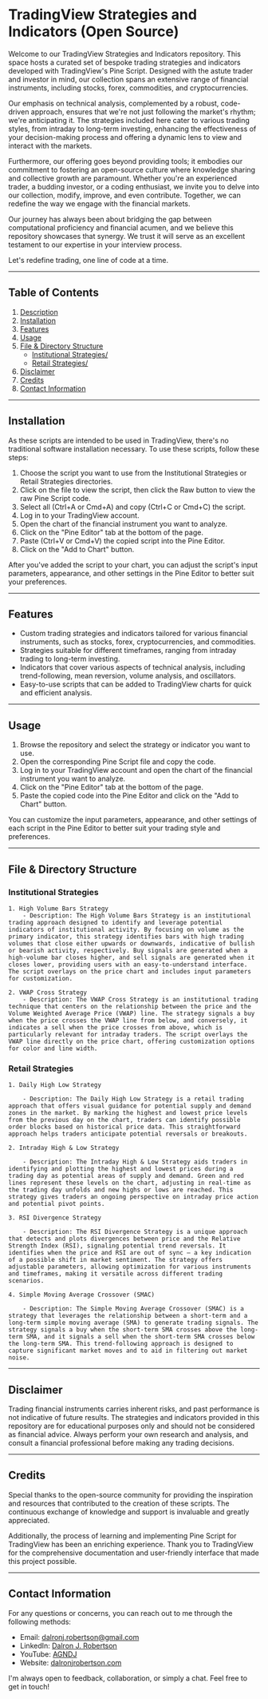 # TradingView Strategies and Indicators (Open Source)

Welcome to our TradingView Strategies and Indicators repository. This space hosts a curated set of bespoke trading strategies and indicators developed with TradingView's Pine Script. Designed with the astute trader and investor in mind, our collection spans an extensive range of financial instruments, including stocks, forex, commodities, and cryptocurrencies.

Our emphasis on technical analysis, complemented by a robust, code-driven approach, ensures that we're not just following the market's rhythm; we're anticipating it. The strategies included here cater to various trading styles, from intraday to long-term investing, enhancing the effectiveness of your decision-making process and offering a dynamic lens to view and interact with the markets.

Furthermore, our offering goes beyond providing tools; it embodies our commitment to fostering an open-source culture where knowledge sharing and collective growth are paramount. Whether you're an experienced trader, a budding investor, or a coding enthusiast, we invite you to delve into our collection, modify, improve, and even contribute. Together, we can redefine the way we engage with the financial markets.

Our journey has always been about bridging the gap between computational proficiency and financial acumen, and we believe this repository showcases that synergy. We trust it will serve as an excellent testament to our expertise in your interview process.

Let's redefine trading, one line of code at a time.

---

## Table of Contents <a name="table-of-contents"></a>

1. [Description](#description)
2. [Installation](#installation)
3. [Features](#features)
4. [Usage](#usage)
5. [File & Directory Structure](#file-directory-structure)
   - [Institutional Strategies/](#institutional)
   - [Retail Strategies/](#retail)
6. [Disclaimer](#disclaimer)
7. [Credits](#credits)
8. [Contact Information](#contact-information)

---

## Installation <a name="installation"></a>

As these scripts are intended to be used in TradingView, there's no traditional software installation necessary. To use these scripts, follow these steps:

1. Choose the script you want to use from the Institutional Strategies or Retail Strategies directories.
2. Click on the file to view the script, then click the Raw button to view the raw Pine Script code.
3. Select all (Ctrl+A or Cmd+A) and copy (Ctrl+C or Cmd+C) the script.
4. Log in to your TradingView account.
5. Open the chart of the financial instrument you want to analyze.
6. Click on the "Pine Editor" tab at the bottom of the page.
7. Paste (Ctrl+V or Cmd+V) the copied script into the Pine Editor.
8. Click on the "Add to Chart" button.

After you've added the script to your chart, you can adjust the script's input parameters, appearance, and other settings in the Pine Editor to better suit your preferences.

---

## Features <a name="features"></a>

- Custom trading strategies and indicators tailored for various financial instruments, such as stocks, forex, cryptocurrencies, and commodities.
- Strategies suitable for different timeframes, ranging from intraday trading to long-term investing.
- Indicators that cover various aspects of technical analysis, including trend-following, mean reversion, volume analysis, and oscillators.
- Easy-to-use scripts that can be added to TradingView charts for quick and efficient analysis.

---

## Usage <a name="usage"></a>

1. Browse the repository and select the strategy or indicator you want to use.
2. Open the corresponding Pine Script file and copy the code.
3. Log in to your TradingView account and open the chart of the financial instrument you want to analyze.
4. Click on the "Pine Editor" tab at the bottom of the page.
5. Paste the copied code into the Pine Editor and click on the "Add to Chart" button.

You can customize the input parameters, appearance, and other settings of each script in the Pine Editor to better suit your trading style and preferences.

---

## File & Directory Structure <a name="file-directory-structure"></a>

### Institutional Strategies <a name="institutional"></a>

    1. High Volume Bars Strategy
        - Description: The High Volume Bars Strategy is an institutional trading approach designed to identify and leverage potential indicators of institutional activity. By focusing on volume as the primary indicator, this strategy identifies bars with high trading volumes that close either upwards or downwards, indicative of bullish or bearish activity, respectively. Buy signals are generated when a high-volume bar closes higher, and sell signals are generated when it closes lower, providing users with an easy-to-understand interface. The script overlays on the price chart and includes input parameters for customization.

    2. VWAP Cross Strategy
        - Description: The VWAP Cross Strategy is an institutional trading technique that centers on the relationship between the price and the Volume Weighted Average Price (VWAP) line. The strategy signals a buy when the price crosses the VWAP line from below, and conversely, it indicates a sell when the price crosses from above, which is particularly relevant for intraday traders. The script overlays the VWAP line directly on the price chart, offering customization options for color and line width.

### Retail Strategies <a name="retail"></a>

    1. Daily High Low Strategy

        - Description: The Daily High Low Strategy is a retail trading approach that offers visual guidance for potential supply and demand zones in the market. By marking the highest and lowest price levels from the previous day on the chart, traders can identify possible order blocks based on historical price data. This straightforward approach helps traders anticipate potential reversals or breakouts.

    2. Intraday High & Low Strategy

        - Description: The Intraday High & Low Strategy aids traders in identifying and plotting the highest and lowest prices during a trading day as potential areas of supply and demand. Green and red lines represent these levels on the chart, adjusting in real-time as the trading day unfolds and new highs or lows are reached. This strategy gives traders an ongoing perspective on intraday price action and potential pivot points.

    3. RSI Divergence Strategy

        - Description: The RSI Divergence Strategy is a unique approach that detects and plots divergences between price and the Relative Strength Index (RSI), signaling potential trend reversals. It identifies when the price and RSI are out of sync – a key indication of a possible shift in market sentiment. The strategy offers adjustable parameters, allowing optimization for various instruments and timeframes, making it versatile across different trading scenarios.

    4. Simple Moving Average Crossover (SMAC)

        - Description: The Simple Moving Average Crossover (SMAC) is a strategy that leverages the relationship between a short-term and a long-term simple moving average (SMA) to generate trading signals. The strategy signals a buy when the short-term SMA crosses above the long-term SMA, and it signals a sell when the short-term SMA crosses below the long-term SMA. This trend-following approach is designed to capture significant market moves and to aid in filtering out market noise.

---

## Disclaimer <a name="disclaimer"></a>

Trading financial instruments carries inherent risks, and past performance is not indicative of future results. The strategies and indicators provided in this repository are for educational purposes only and should not be considered as financial advice. Always perform your own research and analysis, and consult a financial professional before making any trading decisions.

---

## Credits <a name="credits"></a>

Special thanks to the open-source community for providing the inspiration and resources that contributed to the creation of these scripts. The continuous exchange of knowledge and support is invaluable and greatly appreciated.

Additionally, the process of learning and implementing Pine Script for TradingView has been an enriching experience. Thank you to TradingView for the comprehensive documentation and user-friendly interface that made this project possible.

---

## Contact Information <a name="contact-information"></a>

For any questions or concerns, you can reach out to me through the following methods:

- Email: dalronj.robertson@gmail.com
- LinkedIn: [Dalron J. Robertson](https://www.linkedin.com/in/dalronjrobertson/)
- YouTube: [AGNDJ](https://youtube.com/@AGNDJ)
- Website: [dalronjrobertson.com](https://dalronjrobertson.com)

I'm always open to feedback, collaboration, or simply a chat. Feel free to get in touch!
